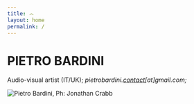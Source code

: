 ```yaml
---
title: ෴
layout: home
permalink: /
---
```


# PIETRO BARDINI
Audio-visual artist (IT/UK);
*pietrobardini.*<a href="pietrobardini.contact@gmail.com">*contact*</a>*[at]gmail.com;*
  
<img alt="Pietro Bardini, Ph: Jonathan Crabb" class="centered-image" src="/vlp1602.github.io/images/profile.jpg" />
